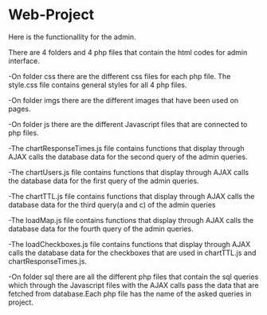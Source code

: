 # Web-Project

Here is the functionallity for the admin.

There are 4 folders and 4 php files that contain the html codes for admin interface.

-On folder css there are the different css files for each php file. The style.css file contains general styles for all 4 php files.

-On folder imgs there are the different images that have been used on pages.

-On folder js there are the different Javascript files that are connected to php files.

  -The chartResponseTimes.js file contains functions that display through AJAX calls the database data for the second query of the admin queries.

  -The chartUsers.js file contains functions that display through AJAX calls the database data for the first query of the admin queries.
  
  -The chartTTL.js file contains functions that display through AJAX calls the database data for the third query(a and c) of the admin queries
  
  -The loadMap.js file contains functions that display through AJAX calls the database data for the fourth query of the admin queries.
  
  -The loadCheckboxes.js file contains functions that display through AJAX calls the database data for the checkboxes that are used in chartTTL.js and chartResponseTimes.js.
  
-On folder sql there are all the different php files that contain the sql queries which through the Javascript files with the AJAX calls pass the data that are fetched from database.Each php file has the name of the asked queries in project.
